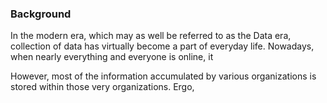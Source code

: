 ### Background

In the modern era, which may as well be referred to as the Data era, collection of data has virtually become a part of everyday life. Nowadays, when nearly everything and everyone is online, it 

However, most of the information accumulated by various organizations is stored within those very organizations. Ergo, 
<!--stackedit_data:
eyJoaXN0b3J5IjpbLTEzMTk0MzQxMTksLTIxMTE1NTQyNTIsLT
E0ODY5MDkxNzcsLTE5ODIyMjc5MTUsLTM1ODkyOTM3OSwxMDE4
NTc0NDI3LC00NDg0ODg0MjBdfQ==
-->